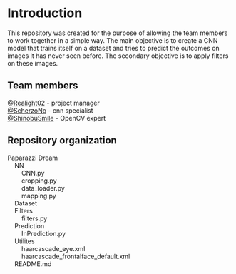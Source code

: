 # Introduction
This repository was created for the purpose of allowing the team members to work together in a simple way. The main objective is to create a CNN model that trains itself on a dataset and tries to predict the outcomes on images it has never seen before. The secondary objective is to apply filters on these images.

## Team members
[@Realight02](https://github.com/ReaLight02) - project manager <br>
[@ScherzoNo](https://github.com/ScherzoNo) - cnn specialist <br>
[@ShinobuSmile](https://github.com/ShinobuSmile) - OpenCV expert <br>

## Repository organization
Paparazzi Dream <br>
&nbsp;&nbsp;&nbsp;&nbsp;NN <br>
&nbsp;&nbsp;&nbsp;&nbsp;&nbsp;&nbsp;&nbsp;&nbsp;CNN.py <br>
&nbsp;&nbsp;&nbsp;&nbsp;&nbsp;&nbsp;&nbsp;&nbsp;cropping.py <br>
&nbsp;&nbsp;&nbsp;&nbsp;&nbsp;&nbsp;&nbsp;&nbsp;data_loader.py <br>
&nbsp;&nbsp;&nbsp;&nbsp;&nbsp;&nbsp;&nbsp;&nbsp;mapping.py <br>
&nbsp;&nbsp;&nbsp;&nbsp;Dataset <br>
&nbsp;&nbsp;&nbsp;&nbsp;Filters <br>
&nbsp;&nbsp;&nbsp;&nbsp;&nbsp;&nbsp;&nbsp;&nbsp;filters.py <br>
&nbsp;&nbsp;&nbsp;&nbsp;Prediction <br>
&nbsp;&nbsp;&nbsp;&nbsp;&nbsp;&nbsp;&nbsp;&nbsp;InPrediction.py <br>
&nbsp;&nbsp;&nbsp;&nbsp;Utilites <br>
&nbsp;&nbsp;&nbsp;&nbsp;&nbsp;&nbsp;&nbsp;&nbsp;haarcascade_eye.xml <br>
&nbsp;&nbsp;&nbsp;&nbsp;&nbsp;&nbsp;&nbsp;&nbsp;haarcascade_frontalface_default.xml <br>
&nbsp;&nbsp;&nbsp;&nbsp;README.md <br>

